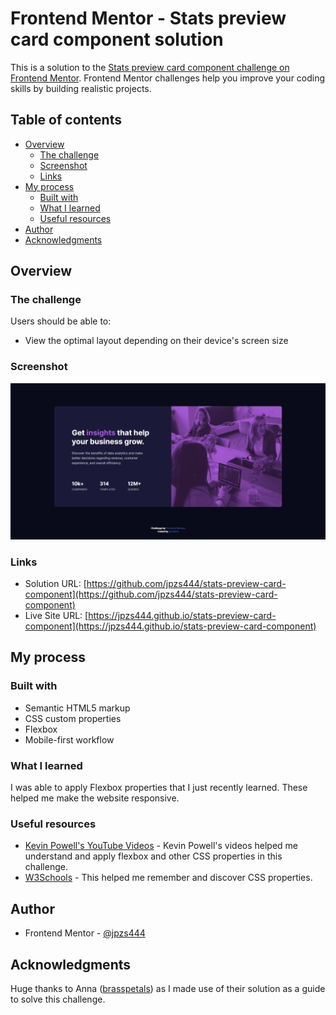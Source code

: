 # Frontend Mentor - Stats preview card component solution

This is a solution to the [Stats preview card component challenge on Frontend Mentor](https://www.frontendmentor.io/challenges/stats-preview-card-component-8JqbgoU62). Frontend Mentor challenges help you improve your coding skills by building realistic projects. 

## Table of contents

- [Overview](#overview)
  - [The challenge](#the-challenge)
  - [Screenshot](#screenshot)
  - [Links](#links)
- [My process](#my-process)
  - [Built with](#built-with)
  - [What I learned](#what-i-learned)
  - [Useful resources](#useful-resources)
- [Author](#author)
- [Acknowledgments](#acknowledgments)

## Overview

### The challenge

Users should be able to:

- View the optimal layout depending on their device's screen size

### Screenshot

![](images/stats-preview.png)

### Links

- Solution URL: [https://github.com/jpzs444/stats-preview-card-component](https://github.com/jpzs444/stats-preview-card-component)
- Live Site URL: [https://jpzs444.github.io/stats-preview-card-component](https://jpzs444.github.io/stats-preview-card-component)

## My process

### Built with

- Semantic HTML5 markup
- CSS custom properties
- Flexbox
- Mobile-first workflow

### What I learned

I was able to apply Flexbox properties that I just recently learned. These helped me make the website responsive.

### Useful resources

- [Kevin Powell's YouTube Videos](https://www.youtube.com/user/KepowOb) - Kevin Powell's videos helped me understand and apply flexbox and other CSS properties in this challenge.
- [W3Schools](https://www.w3schools.com/) - This helped me remember and discover CSS properties.

## Author

- Frontend Mentor - [@jpzs444](https://www.frontendmentor.io/profile/jpzs444)

## Acknowledgments

Huge thanks to Anna ([brasspetals](https://github.com/brasspetals/fm-stats-preview-card-component)) as I made use of their solution as a guide to solve this challenge.
